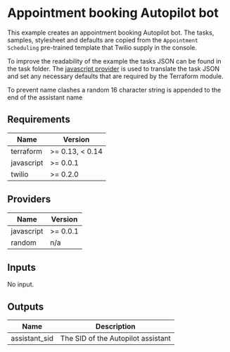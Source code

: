 # Appointment booking Autopilot bot

This example creates an appointment booking Autopilot bot.
The tasks, samples, stylesheet and defaults are copied from the `Appointment Scheduling` pre-trained template that Twilio supply in the console.

To improve the readability of the example the tasks JSON can be found in the task folder. The [javascript provider](https://registry.terraform.io/providers/apparentlymart/javascript/latest) is used to translate the task JSON and set any necessary defaults that are required by the Terraform module.

To prevent name clashes a random 16 character string is appended to the end of the assistant name

## Requirements

| Name       | Version         |
| ---------- | --------------- |
| terraform  | >= 0.13, < 0.14 |
| javascript | >= 0.0.1        |
| twilio     | >= 0.2.0        |

## Providers

| Name       | Version  |
| ---------- | -------- |
| javascript | >= 0.0.1 |
| random     | n/a      |

## Inputs

No input.

## Outputs

| Name          | Description                        |
| ------------- | ---------------------------------- |
| assistant_sid | The SID of the Autopilot assistant |
